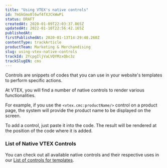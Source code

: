 ```yaml
---
title: "Using VTEX's native controls"
id: 7mGkGmo8l6wf4fXJCkWwPi
status: DRAFT
createdAt: 2020-01-09T22:03:37.865Z
updatedAt: 2022-01-10T22:56:42.165Z
publishedAt: 
firstPublishedAt: 2020-01-13T14:29:48.260Z
contentType: trackArticle
productTeam: Marketing & Merchandising
slug: using-vtex-native-controls
trackId: 2YcpgIljVaLVQYMzxQbc3z
trackSlugEN: cms
---
```


Controls are snippets of codes that you can use in your website's templates to perform specific actions.

At VTEX, you will find a number of native controls to render various functionalities.

For example, if you use the `<vtex.cmc:productName/>` control on a product page, the system will provide the product name to be displayed on the screen.

To add a control, just paste it into the code. The result will be rendered at the position of the code where it is added.

### List of Native VTEX Controls

You can check out all available native controls and their respective uses in our [List of controls for templates](https://help.vtex.com/en/tutorial/list-of-controls-for-templates--tutorials_563).

